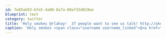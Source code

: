 ```yaml
---
id: fe85ab93-bfe5-4a08-8a7a-80af35d019ee
blueprint: text
category: twitter
title: 'Holy smokes @rlahay!  37 people want to see us talk! http://okdg.org/events/byTitle/tales_of_the_steamship'
caption: 'Holy smokes <span class="username username_linked">@<a href="https://twitter.com/rlahay" title="Ryan Lahay">rlahay</a></span>!  37 people want to see us talk! http://okdg.org/events/byTitle/tales_of_the_steamship'
---
```

